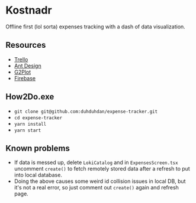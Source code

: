 # Kostnadr

Offline first (lol sorta) expenses tracking with a dash of data visualization.

## Resources

- [Trello](https://trello.com/b/5JwgZiBQ/kostnadr)
- [Ant Design](https://ant.design/)
- [G2Plot](https://g2plot.antv.vision/en)
- [Firebase](https://firebase.google.com/)

## How2Do.exe

- `git clone git@github.com:duhduhdan/expense-tracker.git`
- `cd expense-tracker`
- `yarn install`
- `yarn start`

## Known problems

- If data is messed up, delete `LokiCatalog` and in `ExpensesScreen.tsx` uncomment `create()` to fetch remotely stored data after a refresh to put into local database.
- Doing the above causes some weird id collision issues in local DB, but it's not a real error, so just comment out `create()` again and refresh page.
